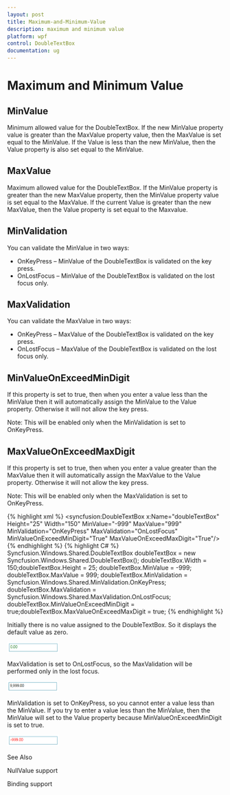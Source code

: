 ```yaml
---
layout: post
title: Maximum-and-Minimum-Value
description: maximum and minimum value
platform: wpf
control: DoubleTextBox 
documentation: ug
---
```


# Maximum and Minimum Value

## MinValue

Minimum allowed value for the DoubleTextBox. If the new MinValue property value is greater than the MaxValue property value, then the MaxValue is set equal to the MinValue. If the Value is less than the new MinValue, then the Value property is also set equal to the MinValue.

## MaxValue

Maximum allowed value for the DoubleTextBox. If the MinValue property is greater than the new MaxValue property, then the MinValue property value is set equal to the MaxValue. If the current Value is greater than the new MaxValue, then the Value property is set equal to the Maxvalue.

## MinValidation

You can validate the MinValue in two ways:

* OnKeyPress – MinValue of the DoubleTextBox is validated on the key press.
* OnLostFocus – MinValue of the DoubleTextBox is validated on the lost focus only.

## MaxValidation


You can validate the MaxValue in two ways:

* OnKeyPress – MaxValue of the DoubleTextBox is validated on the key press.
* OnLostFocus – MaxValue of the DoubleTextBox is validated on the lost focus only.

## MinValueOnExceedMinDigit


If this property is set to true, then when you enter a value less than the MinValue then it will automatically assign the MinValue to the Value property. Otherwise it will not allow the key press.

Note: This will be enabled only when the MinValidation is set to OnKeyPress.


## MaxValueOnExceedMaxDigit

If this property is set to true, then when you enter a value greater than the MaxValue then it will automatically assign the MaxValue to the Value property. Otherwise it will not allow the key press.

Note: This will be enabled only when the MaxValidation is set to OnKeyPress.

{% highlight xml %} 
<syncfusion:DoubleTextBox x:Name="doubleTextBox" Height="25" Width="150"  MinValue="-999" MaxValue="999"  MinValidation="OnKeyPress" MaxValidation="OnLostFocus"  MinValueOnExceedMinDigit="True"  MaxValueOnExceedMaxDigit="True"/>
 {% endhighlight %}
{% highlight C# %}
 Syncfusion.Windows.Shared.DoubleTextBox doubleTextBox = new Syncfusion.Windows.Shared.DoubleTextBox();
 doubleTextBox.Width = 150;doubleTextBox.Height = 25;
 doubleTextBox.MinValue = -999;
 doubleTextBox.MaxValue = 999;
 doubleTextBox.MinValidation = Syncfusion.Windows.Shared.MinValidation.OnKeyPress;
 doubleTextBox.MaxValidation = Syncfusion.Windows.Shared.MaxValidation.OnLostFocus;
 doubleTextBox.MinValueOnExceedMinDigit = true;doubleTextBox.MaxValueOnExceedMaxDigit = true; 
 {% endhighlight %} 


Initially there is no value assigned to the DoubleTextBox. So it displays the default value as zero.



![](Maximum-and-Minimum-Value_images/Maximum-and-Minimum-Value_img1.png)





MaxValidation is set to OnLostFocus, so the MaxValidation will be performed only in the lost focus.



![](Maximum-and-Minimum-Value_images/Maximum-and-Minimum-Value_img2.png)





MinValidation is set to OnKeyPress, so you cannot enter a value less than the MinValue. If you try to enter a value less than the MinValue, then the MinValue will set to the Value property because MinValueOnExceedMinDigit is set to true.



![](Maximum-and-Minimum-Value_images/Maximum-and-Minimum-Value_img3.png)



See Also

NullValue support

Binding support

